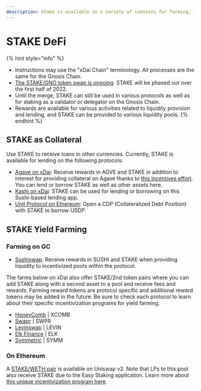 ```yaml
---
description: Stake is available in a variety of contexts for farming, lending and more.
---
```


# STAKE DeFi

{% hint style="info" %}
* Instructions may use the "xDai Chain" terminology. All processes are the same for the Gnosis Chain.
* [The STAKE/GNO token swap is ongoing](stake-token/stake-gno-swap.md). STAKE will be phased out over the first half of 2022.&#x20;
* Until the merge, STAKE can still be used in various protocols as well as for staking as a validator or delegator on the Gnosis Chain.
* Rewards are available for various activities related to liquidity provision and lending, and STAKE can be provided to various liquidity pools.&#x20;
{% endhint %}

## STAKE as Collateral

Use STAKE to receive loans in other currencies. Currently, STAKE is available for lending on the following protocols:

* [Agave on xDai](https://app.agave.finance): Receive rewards in AGVE and STAKE in addition to interest for providing collateral on Agave thanks to [this incentives effort](https://forum.poa.network/t/proposal-to-match-stake-incentives-for-agave-on-xdai/7778). You can lend or borrow STAKE as well as other assets here.
* [Kashi on xDai](stake-defi.md#stake-as-collateral): STAKE can be used for lending or borrowing on this Sushi-based lending app.
* [Unit Protocol on Ethereum](https://unit.xyz): Open a CDP (Collateralized Debt Position) with STAKE to borrow USDP.

## STAKE Yield Farming

### Farming on GC

* [Sushiswap](https://app.sushi.com/farm). Receive rewards in SUSHI and STAKE when providing liquidity to incentivized pools within the protocol.

The farms below on xDai also offer STAKE/2nd token pairs where you can add STAKE along with a second asset to a pool and receive fees and rewards. Farming reward tokens are protocol specific and additional reward tokens may be added in the future. Be sure to check each protocol to learn about their specific incentivization programs for yield farming.

* [HoneyComb](https://1hive.io/#/farm)  | XCOMB
* [Swapr](https://swapr.eth.link/#/pools) | SWPR
* [Levinswap](https://farm.levinswap.org) | LEVIN
* [Elk Finance](https://app.elk.finance) | ELK
* [Symmetric](https://xdai-pools.symmetric.exchange/#/explore)  | SYMM

### On Ethereum

A [STAKE/WETH pair](https://v2.info.uniswap.org/pair/0x3b3d4eefdc603b232907a7f3d0ed1eea5c62b5f7) is available on Uniswap v2. Note that LPs to this pool also receive STAKE due to the Easy Staking application. Learn more about [this unique incentivization program here](easy-staking/liquidity-provider-lp-info.md).

